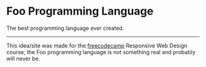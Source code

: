 # Foo Programming Language

The best programming language ever created.

---

This idea/site was made for the [freecodecamp](https://freecodecamp.org)
Responsive Web Design course, the Foo programming language is not something
real and probably will never be.
